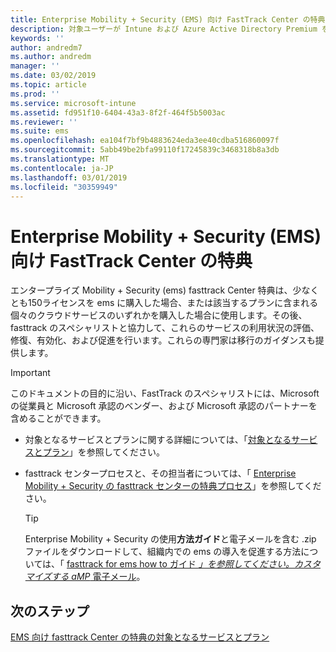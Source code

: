 ```yaml
---
title: Enterprise Mobility + Security (EMS) 向け FastTrack Center の特典
description: 対象ユーザーが Intune および Azure Active Directory Premium を計画および展開するためのプログラム
keywords: ''
author: andredm7
ms.author: andredm
manager: ''
ms.date: 03/02/2019
ms.topic: article
ms.prod: ''
ms.service: microsoft-intune
ms.assetid: fd951f10-6404-43a3-8f2f-464f5b5003ac
ms.reviewer: ''
ms.suite: ems
ms.openlocfilehash: ea104f7bf9b4883624eda3ee40cdba516860097f
ms.sourcegitcommit: 5abb49be2bfa99110f17245839c3468318b8a3db
ms.translationtype: MT
ms.contentlocale: ja-JP
ms.lasthandoff: 03/01/2019
ms.locfileid: "30359949"
---
```

# <a name="fasttrack-center-benefit-for-enterprise-mobility--security-ems"></a>Enterprise Mobility + Security (EMS) 向け FastTrack Center の特典

エンタープライズ Mobility + Security (ems) fasttrack Center 特典は、少なくとも150ライセンスを ems に購入した場合、または該当するプランに含まれる個々のクラウドサービスのいずれかを購入した場合に使用します。その後、fasttrack のスペシャリストと協力して、これらのサービスの利用状況の評価、修復、有効化、および促進を行います。これらの専門家は移行のガイダンスも提供します。

> [!IMPORTANT]
> このドキュメントの目的に沿い、FastTrack のスペシャリストには、Microsoft の従業員と Microsoft 承認のベンダー、および Microsoft 承認のパートナーを含めることができます。

- 対象となるサービスとプランに関する詳細については、「[対象となるサービスとプラン](M365-eligible-services-and-plans.md)」を参照してください。

- fasttrack センタープロセスと、その担当者については、「 [Enterprise Mobility + Security の fasttrack センターの特典プロセス](EMS-fasttrack-process.md)」を参照してください。

    > [!TIP]
    > Enterprise Mobility + Security の使用**方法ガイド**と電子メールを含む .zip ファイルをダウンロードして、組織内での ems の導入を促進する方法については、「 [fasttrack for ems how to ガイド _」を参照してください。カスタマイズする aMP_ 電子メール](https://gallery.technet.microsoft.com/FastTrack-for-EMS-How-To-f170da4c)。

## <a name="next-steps"></a>次のステップ

[EMS 向け fasttrack Center の特典の対象となるサービスとプラン](M365-eligible-services-and-plans.md)


